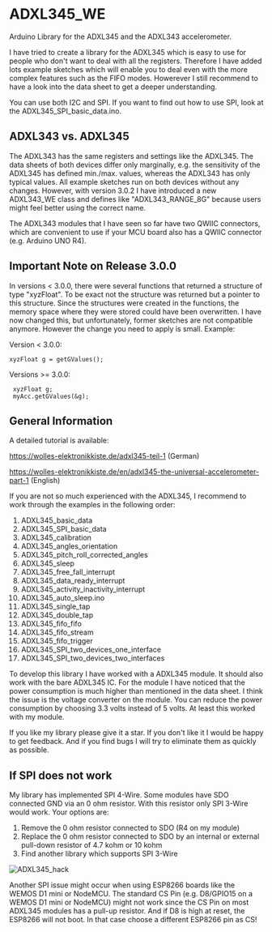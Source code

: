 # ADXL345_WE
Arduino Library for the ADXL345 and the ADXL343 accelerometer. 

I have tried to create a library for the ADXL345 which is easy to use for people who don't want to deal with all the registers. Therefore I have added lots example sketches which will enable you to deal even with the more complex features such as the FIFO modes. Howerever I still recommend to have a look into the data sheet to get a deeper understanding. 

You can use both I2C and SPI. If you want to find out how to use SPI, look at the ADXL345_SPI_basic_data.ino. 

<h2>ADXL343 vs. ADXL345</h2>
The ADXL343 has the same registers and settings like the ADXL345. The data sheets of both devices differ only marginally, e.g. the sensitivity of the ADXL345 has defined min./max. values, whereas the ADXL343 has only typical values. All example sketches run on both devices without any changes. However, with version 3.0.2 I have introduced a new ADXL343_WE class and defines like "ADXL343_RANGE_8G" because users might feel better using the correct name.


The ADXL343 modules that I have seen so far have two QWIIC connectors, which are convenient to use if your MCU board also has a QWIIC connector (e.g. Arduino UNO R4).


<h2>Important Note on Release 3.0.0</h2>

In versions < 3.0.0, there were several functions that returned a structure of type "xyzFloat". To be exact not the structure was returned but a pointer to this structure. Since the structures were created in the functions, the memory space where they were stored could have been overwritten. I have now changed this, but unfortunately, former sketches are not compatible anymore. However the change you need to apply is small. Example: 

Version < 3.0.0:
````
xyzFloat g = getGValues();
````

Versions >= 3.0.0:
````
 xyzFloat g;
 myAcc.getGValues(&g);
````

<h2>General Information</h2>

A detailed tutorial is available: 

https://wolles-elektronikkiste.de/adxl345-teil-1  (German)

https://wolles-elektronikkiste.de/en/adxl345-the-universal-accelerometer-part-1  (English) 

If you are not so much experienced with the ADXL345, I recommend to work through the examples in the following order:

1) ADXL345_basic_data
2) ADXL345_SPI_basic_data
3) ADXL345_calibration
4) ADXL345_angles_orientation
5) ADXL345_pitch_roll_corrected_angles
6) ADXL345_sleep
7) ADXL345_free_fall_interrupt
8) ADXL345_data_ready_interrupt
9) ADXL345_activity_inactivity_interrupt
10) ADXL345_auto_sleep.ino
11) ADXL345_single_tap
12) ADXL345_double_tap
13) ADXL345_fifo_fifo
14) ADXL345_fifo_stream
15) ADXL345_fifo_trigger
16) ADXL345_SPI_two_devices_one_interface
17) ADXL345_SPI_two_devices_two_interfaces

To develop this library I have worked with a ADXL345 module. It should also work with the bare ADXL345 IC. For the module I have noticed that the power consumption is much higher than mentioned in the data sheet. I think the issue is the voltage converter on the module. You can reduce the power consumption by choosing 3.3 volts instead of 5 volts. At least this worked with my module. 

If you like my library please give it a star. If you don't like it I would be happy to get feedback. And if you find bugs I will try to eliminate them as quickly as possible. 

<h2>If SPI does not work</h2>

My library has implemented SPI 4-Wire. Some modules have SDO connected GND via an 0 ohm resistor. With this resistor only SPI 3-Wire would work. Your options are:

1) Remove the 0 ohm resistor connected to SDO (R4 on my module)
2) Replace the 0 ohm resistor connected to SDO by an internal or external pull-down resistor of 4.7 kohm or 10 kohm
3) Find another library which supports SPI 3-Wire

![ADXL345_hack](https://github.com/wollewald/ADXL345_WE/assets/41305162/2fc39482-70f7-4de1-ac0b-2e27f28ac15e)

Another SPI issue might occur when using ESP8266 boards like the WEMOS D1 mini or NodeMCU. The standard CS Pin (e.g. D8/GPIO15 on a WEMOS D1 mini or NodeMCU) might not work since the CS Pin on most ADXL345 modules has a pull-up resistor. And if D8 is high at reset, the ESP8266 will not boot. In that case choose a different ESP8266 pin as CS!  


